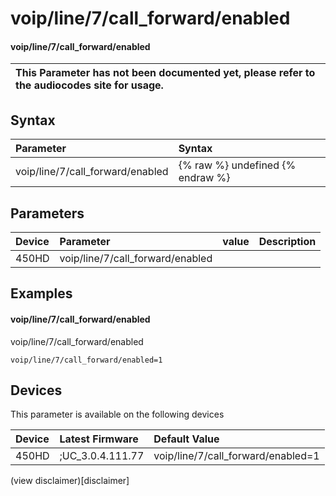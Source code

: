 ﻿---
description: voip/line/7/call_forward/enabled
search:
    keywords: ['voip','line','7','call_forward','enabled']
---

# voip/line/7/call_forward/enabled

#### voip/line/7/call_forward/enabled


| This Parameter has not been documented yet, please refer to the audiocodes site for usage.  |
| :--- |

## Syntax
| Parameter | Syntax |
| :--- | :--- |
|voip/line/7/call_forward/enabled | {% raw %} undefined {% endraw %} |

## Parameters
|Device|Parameter|value|Description|
|:---|:---|:---|:---|
| 450HD | voip/line/7/call_forward/enabled |  |  |

## Examples
#### voip/line/7/call_forward/enabled

voip/line/7/call_forward/enabled

```
voip/line/7/call_forward/enabled=1
```

## Devices
This parameter is available on the following devices

| Device | Latest Firmware | Default Value |
|:---|:---|:---|
| 450HD | ;UC_3.0.4.111.77 | voip/line/7/call_forward/enabled=1 

(view disclaimer)[disclaimer]

